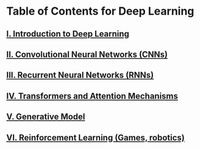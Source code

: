 # Table of Contents for Deep Learning

## [I. Introduction to Deep Learning](https://github.com/yangshiteng/Data-Science-Learning-Path/blob/main/deep_learning/toc_introduction.md)
  
## [II. Convolutional Neural Networks (CNNs)](https://github.com/yangshiteng/Data-Science-Learning-Path/blob/main/deep_learning/toc_cnns.md)

## [III. Recurrent Neural Networks (RNNs)](https://github.com/yangshiteng/Data-Science-Learning-Path/blob/main/deep_learning/toc_rnns.md)

## [IV. Transformers and Attention Mechanisms](https://github.com/yangshiteng/Data-Science-Learning-Path/blob/main/deep_learning/toc_transformers.md)

## [V. Generative Model]()

## [VI. Reinforcement Learning (Games, robotics)]()







